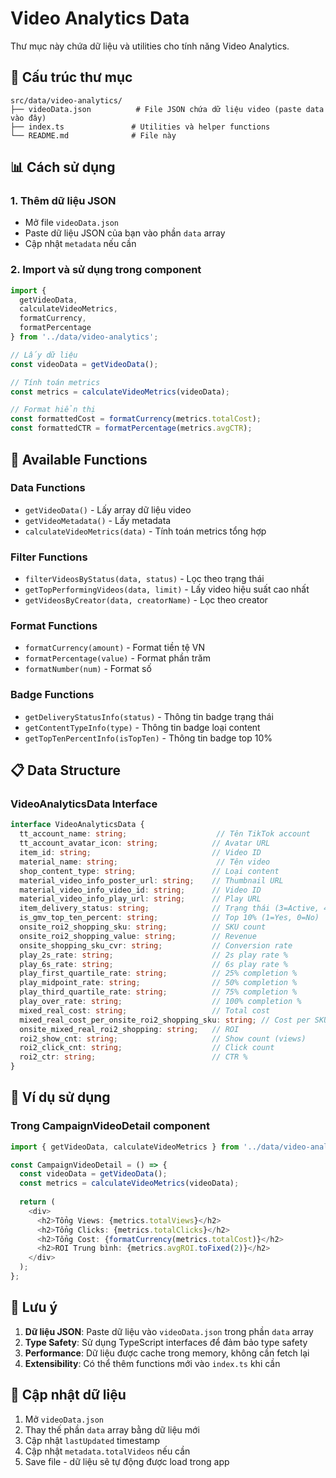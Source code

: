 # Video Analytics Data

Thư mục này chứa dữ liệu và utilities cho tính năng Video Analytics.

## 📁 Cấu trúc thư mục

```
src/data/video-analytics/
├── videoData.json          # File JSON chứa dữ liệu video (paste data vào đây)
├── index.ts               # Utilities và helper functions
└── README.md              # File này
```

## 📊 Cách sử dụng

### 1. Thêm dữ liệu JSON
- Mở file `videoData.json`
- Paste dữ liệu JSON của bạn vào phần `data` array
- Cập nhật `metadata` nếu cần

### 2. Import và sử dụng trong component
```typescript
import { 
  getVideoData, 
  calculateVideoMetrics, 
  formatCurrency,
  formatPercentage 
} from '../data/video-analytics';

// Lấy dữ liệu
const videoData = getVideoData();

// Tính toán metrics
const metrics = calculateVideoMetrics(videoData);

// Format hiển thị
const formattedCost = formatCurrency(metrics.totalCost);
const formattedCTR = formatPercentage(metrics.avgCTR);
```

## 🔧 Available Functions

### Data Functions
- `getVideoData()` - Lấy array dữ liệu video
- `getVideoMetadata()` - Lấy metadata
- `calculateVideoMetrics(data)` - Tính toán metrics tổng hợp

### Filter Functions
- `filterVideosByStatus(data, status)` - Lọc theo trạng thái
- `getTopPerformingVideos(data, limit)` - Lấy video hiệu suất cao nhất
- `getVideosByCreator(data, creatorName)` - Lọc theo creator

### Format Functions
- `formatCurrency(amount)` - Format tiền tệ VN
- `formatPercentage(value)` - Format phần trăm
- `formatNumber(num)` - Format số

### Badge Functions
- `getDeliveryStatusInfo(status)` - Thông tin badge trạng thái
- `getContentTypeInfo(type)` - Thông tin badge loại content
- `getTopTenPercentInfo(isTopTen)` - Thông tin badge top 10%

## 📋 Data Structure

### VideoAnalyticsData Interface
```typescript
interface VideoAnalyticsData {
  tt_account_name: string;                    // Tên TikTok account
  tt_account_avatar_icon: string;            // Avatar URL
  item_id: string;                           // Video ID
  material_name: string;                      // Tên video
  shop_content_type: string;                 // Loại content
  material_video_info_poster_url: string;    // Thumbnail URL
  material_video_info_video_id: string;      // Video ID
  material_video_info_play_url: string;      // Play URL
  item_delivery_status: string;              // Trạng thái (3=Active, 4=Paused, 0=Inactive)
  is_gmv_top_ten_percent: string;            // Top 10% (1=Yes, 0=No)
  onsite_roi2_shopping_sku: string;          // SKU count
  onsite_roi2_shopping_value: string;        // Revenue
  onsite_shopping_sku_cvr: string;           // Conversion rate
  play_2s_rate: string;                      // 2s play rate %
  play_6s_rate: string;                      // 6s play rate %
  play_first_quartile_rate: string;          // 25% completion %
  play_midpoint_rate: string;                // 50% completion %
  play_third_quartile_rate: string;          // 75% completion %
  play_over_rate: string;                    // 100% completion %
  mixed_real_cost: string;                   // Total cost
  mixed_real_cost_per_onsite_roi2_shopping_sku: string; // Cost per SKU
  onsite_mixed_real_roi2_shopping: string;   // ROI
  roi2_show_cnt: string;                     // Show count (views)
  roi2_click_cnt: string;                    // Click count
  roi2_ctr: string;                          // CTR %
}
```

## 🚀 Ví dụ sử dụng

### Trong CampaignVideoDetail component
```typescript
import { getVideoData, calculateVideoMetrics } from '../data/video-analytics';

const CampaignVideoDetail = () => {
  const videoData = getVideoData();
  const metrics = calculateVideoMetrics(videoData);
  
  return (
    <div>
      <h2>Tổng Views: {metrics.totalViews}</h2>
      <h2>Tổng Clicks: {metrics.totalClicks}</h2>
      <h2>Tổng Cost: {formatCurrency(metrics.totalCost)}</h2>
      <h2>ROI Trung bình: {metrics.avgROI.toFixed(2)}</h2>
    </div>
  );
};
```

## 📝 Lưu ý

1. **Dữ liệu JSON**: Paste dữ liệu vào `videoData.json` trong phần `data` array
2. **Type Safety**: Sử dụng TypeScript interfaces để đảm bảo type safety
3. **Performance**: Dữ liệu được cache trong memory, không cần fetch lại
4. **Extensibility**: Có thể thêm functions mới vào `index.ts` khi cần

## 🔄 Cập nhật dữ liệu

1. Mở `videoData.json`
2. Thay thế phần `data` array bằng dữ liệu mới
3. Cập nhật `lastUpdated` timestamp
4. Cập nhật `metadata.totalVideos` nếu cần
5. Save file - dữ liệu sẽ tự động được load trong app

